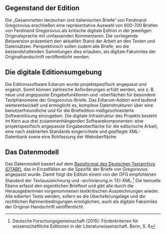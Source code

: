 ## Gegenstand der Edition
Die „Gesammelten deutschen und italienischen Briefe“ von Ferdinand Gregorovius
erschließen eine repräsentative Auswahl von 600-700 Briefen von Ferdinand Gregorovius als kritische digitale Edition in der jeweiligen Originalsprache mit umfassenden Kommentaren.
Die vorliegende Betaversion präsentiert den aktuellen Stand der Arbeit an den Texten und Datensätzen.
Perspektivisch sollen zudem alle Briefe, wo die bestandshaltenden Sammlungen dies erlauben, als digitale Faksimiles der Originalhandschrift veröffentlicht werden.

## Die digitale Editionsumgebung
Die Editionssoftware Ediarum wurde projektspezifisch angepasst und ergänzt. Somit können zahlreiche Anforderungen erfüllt werden, wie z. B. neue und angepasste Eingabefunktionen und -oberflächen für besondere Textphänomene der Gregorovius-Briefe. Das Ediarum-Addon wird laufend weiterentwickelt und ermöglicht es, komplexe Datenstrukturen über eine benutzerfreundliche und für die Briefedition maßgeschneiderte Softwarelösung einzugeben. Die digitale Infrastruktur des Projekts besteht im Kern aus drei zusammenhängenden Softwarekomponenten: eine projektspezifisch angepasste Eingabeoberfläche für die editorische Arbeit, eine nach etablierten Standards eingerichtete und gepflegte XML-Datenbank sowie eine Rohfassung der Weboberfläche.

## Das Datenmodell
Das Datenmodell basiert auf dem [Basisformat des Deutschen
Textarchivs (DTABf)](http://deutschestextarchiv.de/doku/basisformat/),
das in Einzelfällen an die Spezifik der Briefe
von Gregorovius angepasst wurde. Damit folgt die Edition einem von der DFG 
empfohlenen Standard der Textauszeichnung und
-archivierung in TEI-XML.[^1] Die textuelle Ebene erfasst den
eigentlichen Brieftext und gibt alle durch die Herausgeberinnen
vorgenommenen textkritischen Auszeichnungen wieder. Alle edierten
Texte werden, sofern es die Überlieferungslage und die rechtlichen
Rahmenbedingungen ermöglichen, auch als digitale Faksimiles der
Original-Handschrift veröffentlicht.


[^1]: Deutsche Forschungsgemeinschaft (2015): Förderkriterien für wissenschaftliche Editionen in der Literaturwissenschaft. Bonn, S. 6
